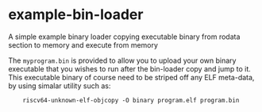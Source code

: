 # example-bin-loader
A simple example binary loader copying executable binary from rodata section to memory and execute from memory

The `myprogram.bin` is provided to allow you to upload your own binary executable that you wishes to run after the bin-loader copy and jump to it. This executable binary of course need to be striped off any ELF meta-data, by using simalar utility such as:
```
    riscv64-unknown-elf-objcopy -O binary program.elf program.bin
```
